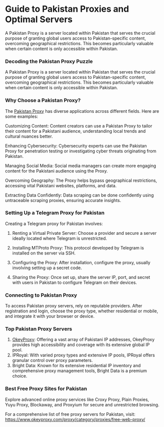 # Guide to Pakistan Proxies and Optimal Servers
A Pakistan Proxy is a server located within Pakistan that serves the crucial purpose of granting global users access to Pakistan-specific content, overcoming geographical restrictions. This becomes particularly valuable when certain content is only accessible within Pakistan.

### Decoding the Pakistan Proxy Puzzle
A Pakistan Proxy is a server located within Pakistan that serves the crucial purpose of granting global users access to Pakistan-specific content, overcoming geographical restrictions. This becomes particularly valuable when certain content is only accessible within Pakistan.

### Why Choose a Pakistan Proxy?
The [Pakistan Proxy](https://www.okeyproxy.com/proxy/best-free-pakistan-proxy-server-list-for-2024/) has diverse applications across different fields. Here are some examples:

Customizing Content: Content creators can use a Pakistan Proxy to tailor their content for a Pakistani audience, understanding local trends and cultural nuances better.

Enhancing Cybersecurity: Cybersecurity experts can use the Pakistan Proxy for penetration testing or investigating cyber threats originating from Pakistan.

Managing Social Media: Social media managers can create more engaging content for the Pakistani audience using the Proxy.

Overcoming Geography: The Proxy helps bypass geographical restrictions, accessing vital Pakistani websites, platforms, and data.

Extracting Data Confidently: Data scraping can be done confidently using untraceable scraping proxies, ensuring accurate insights.

### Setting Up a Telegram Proxy for Pakistan

Creating a Telegram proxy for Pakistan involves:

1. Renting a Virtual Private Server: Choose a provider and secure a server ideally located where Telegram is unrestricted.
     
2. Installing MTProto Proxy: This protocol developed by Telegram is installed on the server via SSH.
   
3. Configuring the Proxy: After installation, configure the proxy, usually involving setting up a secret code.
   
4. Sharing the Proxy: Once set up, share the server IP, port, and secret with users in Pakistan to configure Telegram on their devices.

### Connecting to Pakistan Proxy

To access Pakistan proxy servers, rely on reputable providers. After registration and login, choose the proxy type, whether residential or mobile, and integrate it with your browser or device.

### Top Pakistan Proxy Servers
1. [OkeyProxy](https://www.okeyproxy.com/en/residential-proxies): Offering a vast array of Pakistani IP addresses, OkeyProxy provides high accessibility and coverage with its extensive global IP pool.
2. IPRoyal: With varied proxy types and extensive IP pools, IPRoyal offers granular control over proxy parameters.
3. Bright Data: Known for its extensive residential IP inventory and comprehensive proxy management tools, Bright Data is a premium choice.

### Best Free Proxy Sites for Pakistan
Explore advanced online proxy services like Croxy Proxy, Plain Proxies, Yuyu Proxy, Blockaway, and Proxyium for secure and unrestricted browsing.

For a comprehensive list of free proxy servers for Pakistan, visit: https://www.okeyproxy.com/proxy/category/proxies/free-web-proxy/
